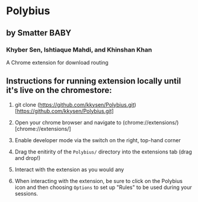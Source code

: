 # Polybius
## by Smatter BABY
### Khyber Sen, Ishtiaque Mahdi, and Khinshan Khan
A Chrome extension for download routing

## Instructions for running extension locally until it's live on the chromestore:
1. git clone (https://github.com/kkysen/Polybius.git)[https://github.com/kkysen/Polybius.git]
2. Open your chrome browser and navigate to (chrome://extensions/)[chrome://extensions/]
3. Enable developer mode via the switch on the right, top-hand corner
4. Drag the enitirity of the `Polybius/` directory into the extensions tab (drag and drop!)
5. Interact with the extension as you would any

6. When interacting with the extension, be sure to click on the Polybius icon and then choosing `Options` to set up "Rules" to be used during your sessions.